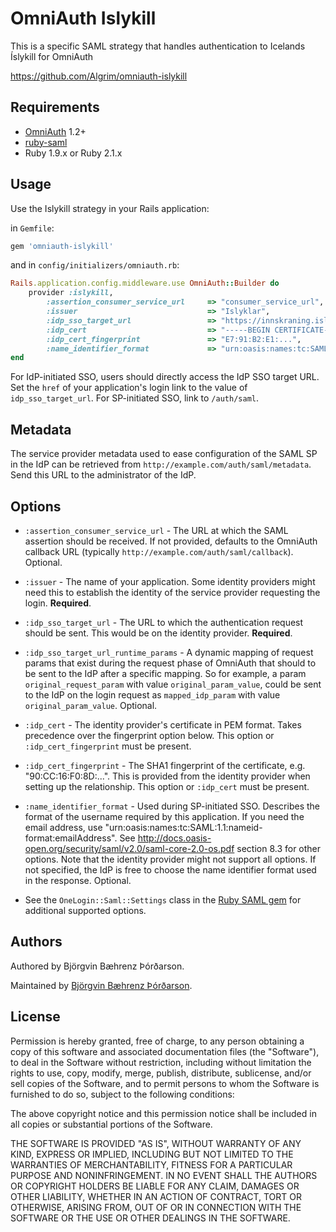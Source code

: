 # OmniAuth Islykill

This is a specific SAML strategy that handles authentication to Icelands Íslykill for OmniAuth

https://github.com/Algrim/omniauth-islykill

## Requirements

* [OmniAuth](http://www.omniauth.org/) 1.2+
* [ruby-saml](https://github.com/onelogin/ruby-saml)
* Ruby 1.9.x or Ruby 2.1.x

## Usage

Use the Islykill strategy in your Rails application:

in `Gemfile`:

```ruby
gem 'omniauth-islykill'
```

and in `config/initializers/omniauth.rb`:

```ruby
Rails.application.config.middleware.use OmniAuth::Builder do
    provider :islykill,
        :assertion_consumer_service_url     => "consumer_service_url",
        :issuer                             => "Islyklar",
        :idp_sso_target_url                 => "https://innskraning.island.is/?id=consumer_service_url",
        :idp_cert                           => "-----BEGIN CERTIFICATE-----\n...-----END CERTIFICATE-----",
        :idp_cert_fingerprint               => "E7:91:B2:E1:...",
        :name_identifier_format             => "urn:oasis:names:tc:SAML:2.0:attrname-format:basic"
end
```

For IdP-initiated SSO, users should directly access the IdP SSO target URL. Set the `href` of your application's login link to the value of `idp_sso_target_url`. For SP-initiated SSO, link to `/auth/saml`.

## Metadata

The service provider metadata used to ease configuration of the SAML SP in the IdP can be retrieved from `http://example.com/auth/saml/metadata`. Send this URL to the administrator of the IdP.

## Options

* `:assertion_consumer_service_url` - The URL at which the SAML assertion should be
  received. If not provided, defaults to the OmniAuth callback URL (typically
  `http://example.com/auth/saml/callback`). Optional.

* `:issuer` - The name of your application. Some identity providers might need this
  to establish the identity of the service provider requesting the login. **Required**.

* `:idp_sso_target_url` - The URL to which the authentication request should be sent.
  This would be on the identity provider. **Required**.

* `:idp_sso_target_url_runtime_params` - A dynamic mapping of request params that exist
  during the request phase of OmniAuth that should to be sent to the IdP after a specific
  mapping. So for example, a param `original_request_param` with value `original_param_value`,
  could be sent to the IdP on the login request as `mapped_idp_param` with value
  `original_param_value`. Optional.

* `:idp_cert` - The identity provider's certificate in PEM format. Takes precedence
  over the fingerprint option below. This option or `:idp_cert_fingerprint` must
  be present.

* `:idp_cert_fingerprint` - The SHA1 fingerprint of the certificate, e.g.
  "90:CC:16:F0:8D:...". This is provided from the identity provider when setting up
  the relationship. This option or `:idp_cert` must be present.

* `:name_identifier_format` - Used during SP-initiated SSO. Describes the format of
  the username required by this application. If you need the email address, use
  "urn:oasis:names:tc:SAML:1.1:nameid-format:emailAddress". See
  http://docs.oasis-open.org/security/saml/v2.0/saml-core-2.0-os.pdf section 8.3 for
  other options. Note that the identity provider might not support all options.
  If not specified, the IdP is free to choose the name identifier format used
  in the response. Optional.

* See the `OneLogin::Saml::Settings` class in the [Ruby SAML gem](https://github.com/onelogin/ruby-saml) for additional supported options.

## Authors

Authored by Björgvin Bæhrenz Þórðarson.

Maintained by [Björgvin Bæhrenz Þórðarson](https://github.com/Bjorgvin).

## License

Permission is hereby granted, free of charge, to any person obtaining a copy
of this software and associated documentation files (the "Software"), to deal
in the Software without restriction, including without limitation the rights
to use, copy, modify, merge, publish, distribute, sublicense, and/or sell
copies of the Software, and to permit persons to whom the Software is
furnished to do so, subject to the following conditions:

The above copyright notice and this permission notice shall be included in
all copies or substantial portions of the Software.

THE SOFTWARE IS PROVIDED "AS IS", WITHOUT WARRANTY OF ANY KIND, EXPRESS OR
IMPLIED, INCLUDING BUT NOT LIMITED TO THE WARRANTIES OF MERCHANTABILITY,
FITNESS FOR A PARTICULAR PURPOSE AND NONINFRINGEMENT. IN NO EVENT SHALL THE
AUTHORS OR COPYRIGHT HOLDERS BE LIABLE FOR ANY CLAIM, DAMAGES OR OTHER
LIABILITY, WHETHER IN AN ACTION OF CONTRACT, TORT OR OTHERWISE, ARISING FROM,
OUT OF OR IN CONNECTION WITH THE SOFTWARE OR THE USE OR OTHER DEALINGS IN
THE SOFTWARE.